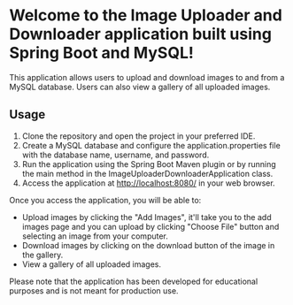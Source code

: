 

<h1>Welcome to the Image Uploader and Downloader application built using Spring Boot and MySQL!</h1>
	<p>This application allows users to upload and download images to and from a MySQL database. Users can also view a gallery of all uploaded images.</p>
	<h2>Usage</h2>
	<ol>
		<li>Clone the repository and open the project in your preferred IDE.</li>
		<li>Create a MySQL database and configure the application.properties file with the database name, username, and password.</li>
		<li>Run the application using the Spring Boot Maven plugin or by running the main method in the ImageUploaderDownloaderApplication class.</li>
		<li>Access the application at <a href="http://localhost:8080/">http://localhost:8080/</a> in your web browser.</li>
	</ol>
	<p>Once you access the application, you will be able to:</p>
	<ul>
		<li>Upload images by clicking the "Add Images", it'll take you to the add images page and you can upload by clicking "Choose File" button and selecting an image from your computer.</li>
		<li>Download images by clicking on the download button of the image in the gallery.</li>
		<li>View a gallery of all uploaded images.</li>
	</ul>
	<p>Please note that the application has been developed for educational purposes and is not meant for production use.</p>
